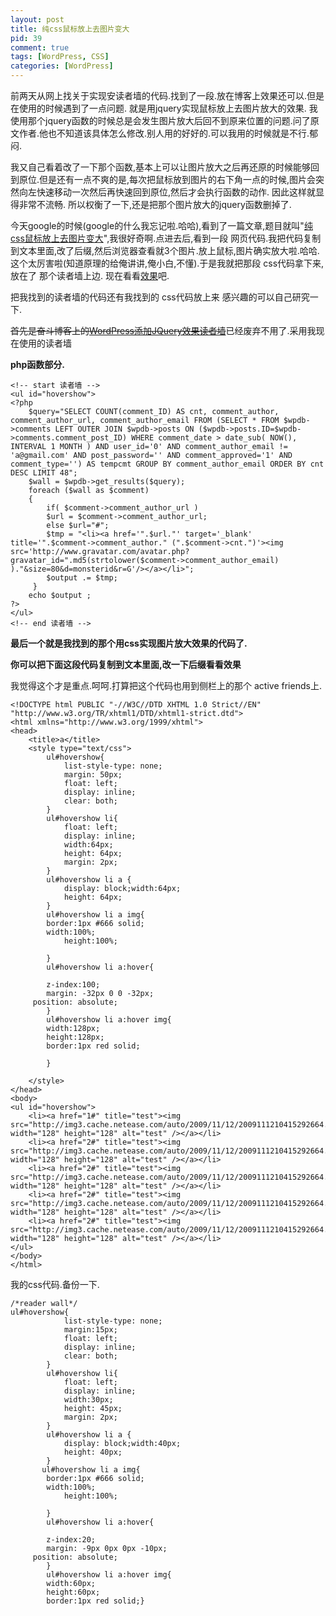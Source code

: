 ```yaml
--- 
layout: post
title: 纯css鼠标放上去图片变大
pid: 39
comment: true
tags: [WordPress, CSS]
categories: [WordPress]
---
```

前两天从网上找关于实现安读者墙的代码.找到了一段.放在博客上效果还可以.但是在使用的时候遇到了一点问题.
就是用jquery实现鼠标放上去图片放大的效果. 我使用那个jquery函数的时候总是会发生图片放大后回不到原来位置的问题.问了原文作者.他也不知道该具体怎么修改.别人用的好好的.可以我用的时候就是不行.郁闷.

我又自己看着改了一下那个函数,基本上可以让图片放大之后再还原的时候能够回到原位.但是还有一点不爽的是,每次把鼠标放到图片的右下角一点的时候,图片会突然向左快速移动一次然后再快速回到原位,然后才会执行函数的动作. 因此这样就显得非常不流畅.
所以权衡了一下,还是把那个图片放大的jquery函数删掉了.

今天google的时候(google的什么我忘记啦.哈哈),看到了一篇文章,题目就叫"[纯css鼠标放上去图片变大](http://yangsongmao.blogbus.com/logs/67429062.html)",我很好奇啊.点进去后,看到一段 网页代码.我把代码复制到文本里面,改了后缀,然后浏览器查看就3个图片.放上鼠标,图片确实放大啦.哈哈.这个太厉害啦(知道原理的给俺讲讲,俺小白,不懂).于是我就把那段 css代码拿下来,放在了 那个读者墙上边.
现在看看[效果](http://isayme.com/message)吧.

把我找到的读者墙的代码还有我找到的 css代码放上来 感兴趣的可以自己研究一下.

<del datetime="2011-04-29T08:59:26+00:00">首先是奋斗博客上的[WordPress添加JQuery效果读者墙](http://www.fendou.info/wordpress/wordpress-jquery-readerwall.html)</del>已经废弃不用了.采用我现在使用的读者墙

**php函数部分.**

    <!-- start 读者墙 -->
    <ul id="hovershow">
    <?php
        $query="SELECT COUNT(comment_ID) AS cnt, comment_author, comment_author_url, comment_author_email FROM (SELECT * FROM $wpdb->comments LEFT OUTER JOIN $wpdb->posts ON ($wpdb->posts.ID=$wpdb->comments.comment_post_ID) WHERE comment_date > date_sub( NOW(), INTERVAL 1 MONTH ) AND user_id='0' AND comment_author_email != 'a@gmail.com' AND post_password='' AND comment_approved='1' AND comment_type='') AS tempcmt GROUP BY comment_author_email ORDER BY cnt DESC LIMIT 48";
        $wall = $wpdb->get_results($query);
        foreach ($wall as $comment)
        {
            if( $comment->comment_author_url )
            $url = $comment->comment_author_url;
            else $url="#";
            $tmp = "<li><a href='".$url."' target='_blank' title='".$comment->comment_author." (".$comment->cnt.")'><img src='http://www.gravatar.com/avatar.php?gravatar_id=".md5(strtolower($comment->comment_author_email) )."&size=80&d=monsterid&r=G'/></a></li>";
            $output .= $tmp;
         }
        echo $output ;
    ?>
    </ul>
    <!-- end 读者墙 -->

**最后一个就是我找到的那个用css实现图片放大效果的代码了.**

**你可以把下面这段代码复制到文本里面,改一下后缀看看效果**

我觉得这个才是重点.呵呵.打算把这个代码也用到侧栏上的那个 active friends上.

    <!DOCTYPE html PUBLIC "-//W3C//DTD XHTML 1.0 Strict//EN" "http://www.w3.org/TR/xhtml1/DTD/xhtml1-strict.dtd">
    <html xmlns="http://www.w3.org/1999/xhtml">
    <head>
        <title>a</title>
        <style type="text/css">
            ul#hovershow{
                list-style-type: none;
                margin: 50px;
                float: left;
                display: inline;
                clear: both;
            }
            ul#hovershow li{
                float: left;
                display: inline;
                width:64px;
                height: 64px;
                margin: 2px;
            }
            ul#hovershow li a {
                display: block;width:64px;
                height: 64px;
            }
            ul#hovershow li a img{
            border:1px #666 solid;
            width:100%;
                height:100%;
     
            }
            ul#hovershow li a:hover{
     
            z-index:100;
            margin: -32px 0 0 -32px;
         position: absolute;
            }
            ul#hovershow li a:hover img{
            width:128px;
            height:128px;
            border:1px red solid;
     
            }
     
        </style>
    </head>
    <body>
    <ul id="hovershow">
        <li><a href="1#" title="test"><img src="http://img3.cache.netease.com/auto/2009/11/12/2009111210415292664.jpg" width="128" height="128" alt="test" /></a></li>
        <li><a href="2#" title="test"><img src="http://img3.cache.netease.com/auto/2009/11/12/2009111210415292664.jpg" width="128" height="128" alt="test" /></a></li>
        <li><a href="2#" title="test"><img src="http://img3.cache.netease.com/auto/2009/11/12/2009111210415292664.jpg" width="128" height="128" alt="test" /></a></li>
        <li><a href="2#" title="test"><img src="http://img3.cache.netease.com/auto/2009/11/12/2009111210415292664.jpg" width="128" height="128" alt="test" /></a></li>
        <li><a href="2#" title="test"><img src="http://img3.cache.netease.com/auto/2009/11/12/2009111210415292664.jpg" width="128" height="128" alt="test" /></a></li>
    </ul>
    </body>
    </html>
    
我的css代码.备份一下.

    /*reader wall*/
    ul#hovershow{
                list-style-type: none;
                margin:15px;
                float: left;
                display: inline;
                clear: both;
            }
            ul#hovershow li{
                float: left;
                display: inline;
                width:30px;
                height: 45px;
                margin: 2px;
            }
            ul#hovershow li a {
                display: block;width:40px;
                height: 40px;
            }
           ul#hovershow li a img{
            border:1px #666 solid;
            width:100%;
                height:100%;
     
            }
            ul#hovershow li a:hover{
     
            z-index:20;
            margin: -9px 0px 0px -10px;
         position: absolute;
            }
            ul#hovershow li a:hover img{
            width:60px;
            height:60px;
            border:1px red solid;}